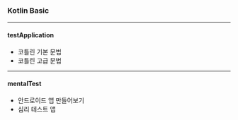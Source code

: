 ### Kotlin Basic
----
#### testApplication
- 코틀린 기본 문법
- 코틀린 고급 문법
----
#### mentalTest
- 안드로이드 앱 만들어보기
- 심리 테스트 앱
